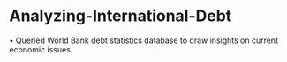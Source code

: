 # Analyzing-International-Debt

•	Queried World Bank debt statistics database to draw insights on current economic issues
